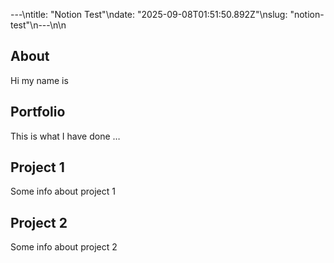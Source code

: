 ---\ntitle: "Notion Test"\ndate: "2025-09-08T01:51:50.892Z"\nslug: "notion-test"\n---\n\n
## About

Hi my name is


## Portfolio

This is what I have done …


## Project 1

Some info about project 1


## Project 2

Some info about project 2

